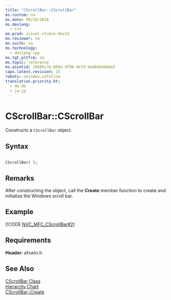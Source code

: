 ```yaml
---
title: "CScrollBar::CScrollBar"
ms.custom: na
ms.date: 09/19/2016
ms.devlang: 
  - C++
ms.prod: visual-studio-dev14
ms.reviewer: na
ms.suite: na
ms.technology: 
  - devlang-cpp
ms.tgt_pltfrm: na
ms.topic: reference
ms.assetid: 16b85c7e-005e-4f98-9e7d-6ed8464db6ed
caps.latest.revision: 15
robots: noindex,nofollow
translation.priority.ht: 
  - de-de
  - ja-jp
---
```

# CScrollBar::CScrollBar
Constructs a `CScrollBar` object.  
  
## Syntax  
  
```  
  
CScrollBar( );  
```  
  
## Remarks  
 After constructing the object, call the **Create** member function to create and initialize the Windows scroll bar.  
  
## Example  
 [!CODE [NVC_MFC_CScrollBar#2](../CodeSnippet/VS_Snippets_Cpp/NVC_MFC_CScrollBar#2)]  
  
## Requirements  
 **Header:** afxwin.h  
  
## See Also  
 [CScrollBar Class](../vs140/CScrollBar-Class.md)   
 [Hierarchy Chart](../vs140/Hierarchy-Chart.md)   
 [CScrollBar::Create](../vs140/CScrollBar--Create.md)